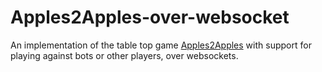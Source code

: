 # Apples2Apples-over-websocket
An implementation of the table top game [Apples2Apples](http://www.com-www.com/applestoapples/) with support for playing against bots or other players, over websockets.
